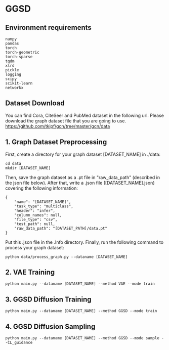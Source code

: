 # GGSD

## Environment requirements
```
numpy
pandas
torch
torch-geometric
torch-sparse
tqdm
xlrd
pickle
logging
scipy
scikit-learn
networkx
```

## Dataset Download
You can find Cora, CiteSeer and PubMed dataset in the following url. Please download the graph dataset file that you are going to use.
https://github.com/tkipf/gcn/tree/master/gcn/data

## 1. Graph Dataset Preprocessing
First, create a directory for your graph dataset [DATASET_NAME] in ./data:
```
cd data
mkdir [DATASET_NAME]
```
Then, save the graph dataset as a .pt file in "raw_data_path" (described in the json file below).
After that, write a .json file ([DATASET_NAME].json) covering the following information:
```
{
    "name": "[DATASET_NAME]",
    "task_type": "multiclass",
    "header": "infer",
    "column_names": null,
    "file_type": "csv",
    "test_path": null,
    "raw_data_path": "[DATASET_PATH]/data.pt"
}
```
Put this .json file in the .Info directory.
Finally, run the following command to process your graph dataset:
```
python data/process_graph.py --dataname [DATASET_NAME]
```

## 2. VAE Training
```
python main.py --dataname [DATASET_NAME] --method VAE --mode train
```

## 3. GGSD Diffusion Training
```
python main.py --dataname [DATASET_NAME] --method GGSD --mode train
```

## 4. GGSD Diffusion Sampling
```
python main.py --dataname [DATASET_NAME] --method GGSD --mode sample --CL_guidance
```
